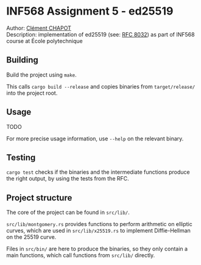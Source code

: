 # INF568 Assignment 5 - ed25519

Author: [Clément CHAPOT](mailto:clement.chapot@polytechnique.edu) <br>
Description: implementation of ed25519 (see: [RFC 8032](https://datatracker.ietf.org/doc/html/rfc8032)) as part of INF568 course at École polytechnique

## Building

Build the project using `make`.

This calls `cargo build --release` and copies binaries from `target/release/` into the project root.

## Usage

TODO

For more precise usage information, use `--help` on the relevant binary.

## Testing

`cargo test` checks if the binaries and the intermediate functions produce the right output, by using the tests from the RFC.

## Project structure

The core of the project can be found in `src/lib/`.

`src/lib/montgomery.rs` provides functions to perform arithmetic on elliptic curves, which are used in `src/lib/x25519.rs` to implement Diffie-Hellman on the 25519 curve.

Files in `src/bin/` are here to produce the binaries, so they only contain a main functions, which call functions from `src/lib/` directly.
